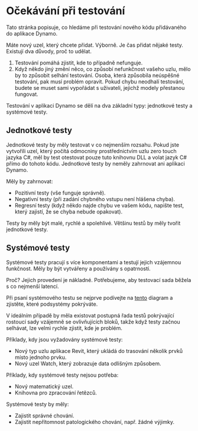 # Očekávání při testování

Tato stránka popisuje, co hledáme při testování nového kódu přidávaného do aplikace Dynamo.

Máte nový uzel, který chcete přidat. Výborně. Je čas přidat nějaké testy. Existují dva důvody, proč to udělat.

1. Testování pomáhá zjistit, kde to případně nefunguje.
2. Když někdo jiný změní něco, co způsobí nefunkčnost vašeho uzlu, mělo by to způsobit selhání testování. Osoba, která způsobila neúspěšné testování, pak musí problém opravit. Pokud chybu neodhalí testování, budete se muset sami vypořádat s uživateli, jejichž modely přestanou fungovat.

Testování v aplikaci Dynamo se dělí na dva základní typy: jednotkové testy a systémové testy.

## Jednotkové testy

Jednotkové testy by měly testovat v co nejmenším rozsahu. Pokud jste vytvořili uzel, který počítá odmocniny prostřednictvím uzlu zero touch jazyka C#, měl by test otestovat pouze tuto knihovnu DLL a volat jazyk C# přímo do tohoto kódu. Jednotkové testy by neměly zahrnovat ani aplikaci Dynamo.

Měly by zahrnovat:

* Pozitivní testy (vše funguje správně).
* Negativní testy (při zadání chybného vstupu není hlášena chyba).
* Regresní testy (když někdo najde chybu ve vašem kódu, napište test, který zajistí, že se chyba nebude opakovat).

Testy by měly být malé, rychlé a spolehlivé. Většinu testů by měly tvořit jednotkové testy.

## Systémové testy

Systémové testy pracují s více komponentami a testují jejich vzájemnou funkčnost. Měly by být vytvářeny a používány s opatrností. 

Proč? Jejich provedení je nákladné. Potřebujeme, aby testovací sada běžela s co nejmenší latencí.

Při psaní systémového testu se nejprve podívejte na [tento](https://github.com/DynamoDS/Dynamo/blob/master/doc/system/Layer%20Diagram.pdf) diagram a zjistěte, které podsystémy pokrýváte.

V ideálním případě by měla existovat postupná řada testů pokrývající rostoucí sady vzájemně se ovlivňujících bloků, takže když testy začnou selhávat, lze velmi rychle zjistit, kde je problém.

Příklady, kdy jsou vyžadovány systémové testy:

* Nový typ uzlu aplikace Revit, který ukládá do trasování několik prvků místo jednoho prvku.
* Nový uzel Watch, který zobrazuje data odlišným způsobem.

Příklady, kdy systémové testy nejsou potřeba:

* Nový matematický uzel.
* Knihovna pro zpracování řetězců.

Systémové testy by měly:

* Zajistit správné chování.
* Zajistit nepřítomnost patologického chování, např. žádné výjimky.